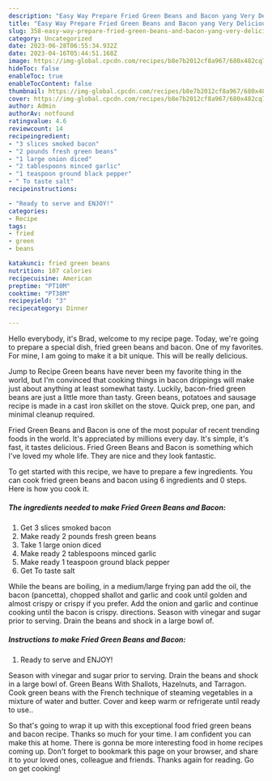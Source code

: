 ```yaml
---
description: "Easy Way Prepare Fried Green Beans and Bacon yang Very Delicious}"
title: "Easy Way Prepare Fried Green Beans and Bacon yang Very Delicious}"
slug: 358-easy-way-prepare-fried-green-beans-and-bacon-yang-very-delicious
category: Uncategorized
date: 2023-06-28T06:55:34.932Z
date: 2023-04-16T05:44:51.168Z
image: https://img-global.cpcdn.com/recipes/b8e7b2012cf8a967/680x482cq70/fried-green-beans-and-bacon-recipe-main-photo.jpg
hideToc: false
enableToc: true
enableTocContent: false
thumbnail: https://img-global.cpcdn.com/recipes/b8e7b2012cf8a967/680x482cq70/fried-green-beans-and-bacon-recipe-main-photo.jpg
cover: https://img-global.cpcdn.com/recipes/b8e7b2012cf8a967/680x482cq70/fried-green-beans-and-bacon-recipe-main-photo.jpg
author: Admin
authorAv: notfound
ratingvalue: 4.6
reviewcount: 14
recipeingredient:
- "3 slices smoked bacon"
- "2 pounds fresh green beans"
- "1 large onion diced"
- "2 tablespoons minced garlic"
- "1 teaspoon ground black pepper"
- " To taste salt"
recipeinstructions:

- "Ready to serve and ENJOY!"
categories:
- Recipe
tags:
- fried
- green
- beans

katakunci: fried green beans 
nutrition: 107 calories
recipecuisine: American
preptime: "PT10M"
cooktime: "PT38M"
recipeyield: "3"
recipecategory: Dinner

---
```



Hello everybody, it's Brad, welcome to my recipe page. Today, we're going to prepare a special dish, fried green beans and bacon. One of my favorites. For mine, I am going to make it a bit unique. This will be really delicious.

Jump to Recipe Green beans have never been my favorite thing in the world, but I&#39;m convinced that cooking things in bacon drippings will make just about anything at least somewhat tasty. Luckily, bacon-fried green beans are just a little more than tasty. Green beans, potatoes and sausage recipe is made in a cast iron skillet on the stove. Quick prep, one pan, and minimal cleanup required.

Fried Green Beans and Bacon is one of the most popular of recent trending foods in the world. It's appreciated by millions every day. It's simple, it's fast, it tastes delicious. Fried Green Beans and Bacon is something which I've loved my whole life. They are nice and they look fantastic.


To get started with this recipe, we have to prepare a few ingredients. You can cook fried green beans and bacon using 6 ingredients and 0 steps. Here is how you cook it.

<!--inarticleads1-->

##### The ingredients needed to make Fried Green Beans and Bacon:

1. Get 3 slices smoked bacon
1. Make ready 2 pounds fresh green beans
1. Take 1 large onion diced
1. Make ready 2 tablespoons minced garlic
1. Make ready 1 teaspoon ground black pepper
1. Get  To taste salt


While the beans are boiling, in a medium/large frying pan add the oil, the bacon (pancetta), chopped shallot and garlic and cook until golden and almost crispy or crispy if you prefer. Add the onion and garlic and continue cooking until the bacon is crispy. directions. Season with vinegar and sugar prior to serving. Drain the beans and shock in a large bowl of. 

<!--inarticleads2-->

##### Instructions to make Fried Green Beans and Bacon:


1. Ready to serve and ENJOY!

Season with vinegar and sugar prior to serving. Drain the beans and shock in a large bowl of. Green Beans With Shallots, Hazelnuts, and Tarragon. Cook green beans with the French technique of steaming vegetables in a mixture of water and butter. Cover and keep warm or refrigerate until ready to use.. 

So that's going to wrap it up with this exceptional food fried green beans and bacon recipe. Thanks so much for your time. I am confident you can make this at home. There is gonna be more interesting food in home recipes coming up. Don't forget to bookmark this page on your browser, and share it to your loved ones, colleague and friends. Thanks again for reading. Go on get cooking!
